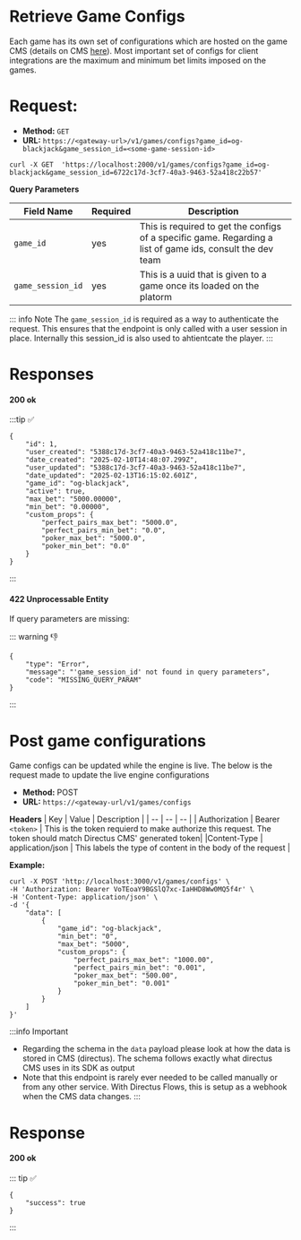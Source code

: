 # Retrieve Game Configs

Each game has its own set of configurations which are hosted on the game CMS (details on CMS [here](../game-cms.md)). Most important set of configs for client integrations are the maximum and minimum bet limits imposed on the games.


# Request:
- **Method:** `GET`
- **URL:** `https://<gateway-url>/v1/games/configs?game_id=og-blackjack&game_session_id=<some-game-session-id>`

```shell
curl -X GET  'https://localhost:2000/v1/games/configs?game_id=og-blackjack&game_session_id=6722c17d-3cf7-40a3-9463-52a418c22b57'
```

**Query Parameters**

| Field Name | Required | Description | 
| ------ | ------ | ------|
|`game_id` | yes | This is required to get the configs of a specific game. Regarding a list of game ids, consult the dev team |
|`game_session_id` | yes | This is a uuid that is given to a game once its loaded on the platorm | 


::: info Note 
The `game_session_id` is required as a way to authenticate the request. This ensures that the endpoint is only called with a user session in place. Internally this session_id is also used to ahtientcate the player.
:::

# Responses

#### 200 ok
:::tip :white_check_mark:
```json:no-line-numbers
{
    "id": 1,
    "user_created": "5388c17d-3cf7-40a3-9463-52a418c11be7",
    "date_created": "2025-02-10T14:48:07.299Z",
    "user_updated": "5388c17d-3cf7-40a3-9463-52a418c11be7",
    "date_updated": "2025-02-13T16:15:02.601Z",
    "game_id": "og-blackjack",
    "active": true,
    "max_bet": "5000.00000",
    "min_bet": "0.00000",
    "custom_props": {
        "perfect_pairs_max_bet": "5000.0",
        "perfect_pairs_min_bet": "0.0",
        "poker_max_bet": "5000.0",
        "poker_min_bet": "0.0"
    }
}
```
:::

#### 422 Unprocessable Entity

If query parameters are missing: 

::: warning :-1:
```json:no-line-numbers
{
    "type": "Error",
    "message": "'game_session_id' not found in query parameters",
    "code": "MISSING_QUERY_PARAM"
}
```
:::

# Post game configurations

Game configs can be updated while the engine is live. The below is the request made to update the live engine configurations

- **Method:** POST
- **URL:** `https://<gateway-url/v1/games/configs`

**Headers**
| Key | Value | Description |
| -- | -- | -- |
| Authorization | Bearer `<token>` | This is the token requierd to make authorize this request. The token should match Directus CMS' generated token|
|Content-Type | application/json | This labels the type of content in the body of the request | 


**Example:**
```shell:no-line-numbers
curl -X POST 'http://localhost:3000/v1/games/configs' \
-H 'Authorization: Bearer VoTEoaY9BGSlQ7xc-IaHHD8Ww0MQ5f4r' \
-H 'Content-Type: application/json' \
-d '{
    "data": [
        {
            "game_id": "og-blackjack",
            "min_bet": "0",
            "max_bet": "5000",
            "custom_props": {
                "perfect_pairs_max_bet": "1000.00",
                "perfect_pairs_min_bet": "0.001",
                "poker_max_bet": "500.00",
                "poker_min_bet": "0.001"
            }
        }
    ]
}'
```

:::info Important
- Regarding the schema in the `data` payload please look at how the data is stored in CMS (directus). The schema follows exactly what directus CMS uses in its SDK as output
- Note that this endpoint is rarely ever needed to be called manually or from any other service. With Directus Flows, this is setup as a webhook when the CMS data changes. 
:::

# Response

#### 200 ok
::: tip :white_check_mark:
```json:no-line-numbers
{
    "success": true
}
```
:::